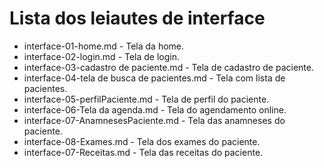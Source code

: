 # Lista dos leiautes de interface

* interface-01-home.md - Tela da home.
* interface-02-login.md - Tela de login.
* interface-03-cadastro de paciente.md - Tela de cadastro de paciente.
* interface-04-tela de busca de pacientes.md - Tela com lista de pacientes.
* interface-05-perfilPaciente.md - Tela de perfil do paciente.
* interface-06-Tela da agenda.md - Tela do agendamento online.
* interface-07-AnamnesesPaciente.md - Tela das anamneses do paciente.
* interface-08-Exames.md - Tela dos exames do paciente.
* interface-07-Receitas.md - Tela das receitas do paciente.
